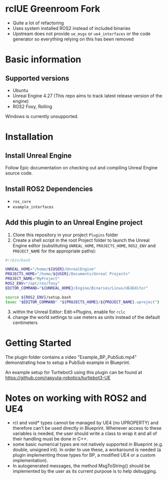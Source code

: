 # rclUE Greenroom Fork

- Quite a lot of refactoring
- Uses system installed ROS2 instead of included binaries
- Upstream does not provide `ue_msgs` or `ue4_interfaces` or the code generator so everything relying on this has been removed


# Basic information
## Supported versions
- Ubuntu
- Unreal Engine 4.27 (This repo aims to track latest release version of the engine)
- ROS2 Foxy, Rolling

Windows is currently unsupported.


# Installation

## Install Unreal Engine
Follow Epic documentation on checking out and compiling Unreal Engine source code. 

## Install ROS2 Dependencies

- `ros_core`
- `example_interfaces`

## Add this plugin to an Unreal Engine project
1. Clone this repository in your project `Plugins` folder
2. Create a shell script in the root Project folder to launch the Unreal Engine editor (substituting `UNREAL_HOME`, `PROJECTS_HOME`, `ROS2_ENV` and `PROJECT_NAME` for the appropriate paths):

```bash
#!/bin/bash

UNREAL_HOME="/home/${USER}/UnrealEngine"
PROJECTS_HOME="/home/${USER}/Documents/Unreal Projects"
PROJECT_NAME="MyProject"
ROS2_ENV="/opt/ros/foxy"
EDITOR_COMMAND="${UNREAL_HOME}/Engine/Binaries/Linux/UE4Editor"

source ${ROS2_ENV}/setup.bash
(exec "$EDITOR_COMMAND" "${PROJECTS_HOME}/${PROJECT_NAME}.uproject")
```

3. within the Unreal Editor: Edit->Plugins, enable for `rclc`
4. change the world settings to use meters as units instead of the default centimeters


# Getting Started
The plugin folder contains a video "Example_BP_PubSub.mp4" demonstrating how to setup a PubSub example in Blueprint.

An example setup for Turtlebot3 using this plugin can be found at https://github.com/rapyuta-robotics/turtlebot3-UE

# Notes on working with ROS2 and UE4
- rcl and void* types cannot be managed by UE4 (no UPROPERTY) and therefore can't be used directly in Blueprint. Whenever access to these variables is needed, the user should write a class to wrap it and all of their handling must be done in C++.
- some basic numerical types are not natively supported in Blueprint (e.g. double, unsigned int). In order to use these, a workaround is needed (a plugin implementing those types for BP, a modified UE4 or a custom implementation).
- In autogenerated messages, the method MsgToString() should be implemented by the user as its current purpose is to help debugging.
